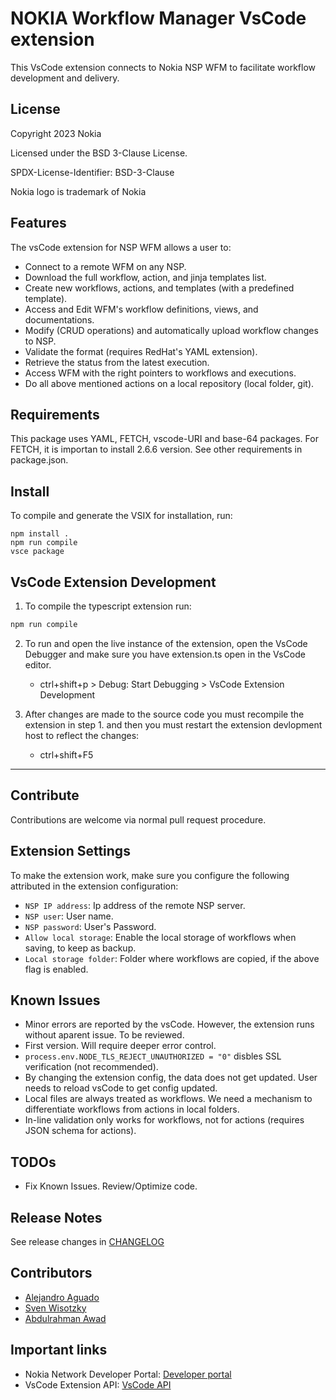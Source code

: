 # NOKIA Workflow Manager VsCode extension

This VsCode extension connects to Nokia NSP WFM to facilitate workflow development and delivery.

## License

Copyright 2023 Nokia

Licensed under the BSD 3-Clause License.

SPDX-License-Identifier: BSD-3-Clause

Nokia logo is trademark of Nokia

## Features
The vsCode extension for NSP WFM allows a user to:

* Connect to a remote WFM on any NSP.
* Download the full workflow, action, and jinja templates list.
* Create new workflows, actions, and templates (with a predefined template).
* Access and Edit WFM's workflow definitions, views, and documentations.
* Modify (CRUD operations) and automatically upload workflow changes to NSP.
* Validate the format (requires RedHat's YAML extension).
* Retrieve the status from the latest execution.
* Access WFM with the right pointers to workflows and executions.
* Do all above mentioned actions on a local repository (local folder, git).


## Requirements
This package uses YAML, FETCH, vscode-URI and base-64 packages. For FETCH, it is importan to install 2.6.6 version. See other requirements in package.json.

## Install
To compile and generate the VSIX for installation, run:

    npm install .
    npm run compile
    vsce package


## VsCode Extension Development
1. To compile the typescript extension run:

```bash
npm run compile
```

2. To run and open the live instance of the extension, open the VsCode Debugger and make sure you have extension.ts open in the VsCode editor.
    - ctrl+shift+p > Debug: Start Debugging >  VsCode Extension Development

3. After changes are made to the source code you  must recompile the extension in step 1. and then you must restart the extension devlopment host to reflect the changes:
    - ctrl+shift+F5
____

## Contribute
Contributions are welcome via normal pull request procedure.

## Extension Settings

To make the extension work, make sure you configure the following attributed in the extension configuration:

* `NSP IP address`: Ip address of the remote NSP server.
* `NSP user`: User name.
* `NSP password`: User's Password.
* `Allow local storage`: Enable the local storage of workflows when saving, to keep as backup.
* `Local storage folder`: Folder where workflows are copied, if the above flag is enabled.

## Known Issues
* Minor errors are reported by the vsCode. However, the extension runs without aparent issue. To be reviewed.
* First version. Will require deeper error control.
* `process.env.NODE_TLS_REJECT_UNAUTHORIZED = "0"` disbles SSL verification (not recommended).
* By changing the extension config, the data does not get updated. User needs to reload vsCode to get config updated.
* Local files are always treated as workflows. We need a mechanism to differentiate workflows from actions in local folders.
* In-line validation only works for workflows, not for actions (requires JSON schema for actions).

## TODOs
* Fix Known Issues. Review/Optimize code.

## Release Notes
See release changes in [CHANGELOG](./CHANGELOG.md)

## Contributors
* [Alejandro Aguado](mailto:alejandro.aguado_martin@nokia.com)
* [Sven Wisotzky](mailto:sven.wisotzky@nokia.com)
* [Abdulrahman Awad](mailto:abdulrahmansawad@gmail.com)


## Important links

* Nokia Network Developer Portal: [Developer portal](https://network.developer.nokia.com/learn/23_4/network-programmability-automation-frameworks/workflow-manager-framework/wfm-workflow-development/)
* VsCode Extension API: [VsCode API](https://code.visualstudio.com/api)
